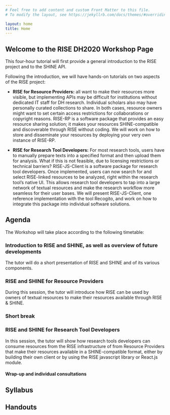 ```yaml
---
# Feel free to add content and custom Front Matter to this file.
# To modify the layout, see https://jekyllrb.com/docs/themes/#overriding-theme-defaults

layout: home
title: Home
---
```


## Welcome to the RISE DH2020 Workshop Page

This four-hour tutorial will first provide a general introduction to the RISE project and to the SHINE API. 

Following the introduction, we will have hands-on tutorials on two aspects of the RISE project:

- **RISE for Resource Providers:** all want to make their resources more visible, but implementing APIs may be difficult for institutions without dedicated IT staff for DH research. Individual scholars also may have personally curated collections to share. In both cases, resource owners might want to set certain access restrictions for collaborations or copyright reasons. RISE-RP is a software package that provides an easy resource sharing solution; it makes your resources SHINE-compatible and discoverable through RISE without coding. We will work on how to store and disseminate your resources by deploying your very own instance of RISE-RP.

- **RISE for Research Tool Developers:** For most research tools, users have to manually prepare texts into a specified format and then upload them for analysis. What if this is not feasible, due to licensing restrictions or technical barriers? RISE-JS-Client is a software package for research tool developers. Once implemented, users can now search for and select RISE-linked resources to be analyzed, right within the research tool’s native UI. This allows research tool developers to tap into a large network of textual resources and make the research workflow more seamless for their user bases. We will present RISE-JS-Client, one reference implementation with the tool Recogito,  and work on how to integrate this package into individual software solutions.

## Agenda
The Workshop will take place according to the following timetable:

### Introduction to RISE and SHINE, as well as overview of future developments
The tutor will do a short presentation of RISE and SHINE and of its various components.
### RISE and SHINE for Resource Providers
During this session, the tutor will introduce how RISE can be used by owners of textual resources to make their resources available through RISE & SHINE.
### Short break
### RISE and SHINE for Research Tool Developers
In this session, the tutor will show how research tools developers can consume resources from the RISE infrastructure of from Resource Providers that make their resources available in a SHINE-compatible format, either by building their own client or by using the RISE javascript library or React.js module.
#### Wrap-up and individual consultations

## Syllabus

## Handouts
